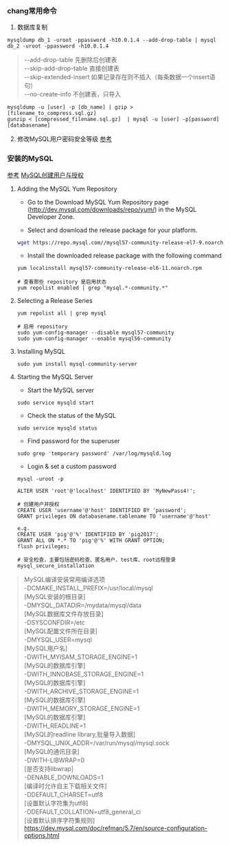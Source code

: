 ### chang常用命令

1.	数据库复制

```shell
mysqldump db_1 -uroot -ppassword -h10.0.1.4 --add-drop-table | mysql db_2 -uroot -ppassword -h10.0.1.4
```
> --add-drop-table 先删除后创建表    
> --skip-add-drop-table 直接创建表    
> --skip-extended-insert 如果记录存在则不插入（每条数据一个insert语句）  
> --no-create-info 不创建表，只导入   

```
mysqldump -u [user] -p [db_name] | gzip > [filename_to_compress.sql.gz]
gunzip < [compressed_filename.sql.gz]  | mysql -u [user] -p[password] [databasename]
```

2. 修改MySQL用户密码安全等级
[参考](http://www.cnblogs.com/ivictor/p/5142809.html)

### 安装的MySQL

[参考](https://dev.mysql.com/doc/refman/5.7/en/linux-installation-yum-repo.html) [MySQL创建用户与授权](http://www.jianshu.com/p/d7b9c468f20d)

1. Adding the MySQL Yum Repository

    * Go to the Download MySQL Yum Repository page (http://dev.mysql.com/downloads/repo/yum/) in the MySQL Developer Zone.

    * Select and download the release package for your platform.
    ``` bash
    wget https://repo.mysql.com//mysql57-community-release-el7-9.noarch.rpm
    ```

    * Install the downloaded release package with the following command
    ``` bash
    yum localinstall mysql57-community-release-el6-11.noarch.rpm
    ```

    ```
    # 查看那些 repository 是启用状态
    yum repolist enabled | grep "mysql.*-community.*"
    ```

2. Selecting a Release Series

    ```
    yum repolist all | grep mysql
    ```

    ```
    # 启用 repository
    sudo yum-config-manager --disable mysql57-community
    sudo yum-config-manager --enable mysql56-community
    ```

3. Installing MySQL

    ```
    sudo yum install mysql-community-server
    ```

4. Starting the MySQL Server

    * Start the MySQL server
    ```
    sudo service mysqld start
    ```

    * Check the status of the MySQL
    ```
    sudo service mysqld status
    ```

    * Find password for the superuser
    ```
    sudo grep 'temporary password' /var/log/mysqld.log
    ```

    * Login & set a custom password
    ```
    mysql -uroot -p
    ```

    ```
    ALTER USER 'root'@'localhost' IDENTIFIED BY 'MyNewPass4!';
    ```

    ```
    # 创建用户并授权
    CREATE USER 'username'@'host' IDENTIFIED BY 'password';
    GRANT privileges ON databasename.tablename TO 'username'@'host'

    e.g.
    CREATE USER 'pig'@'%' IDENTIFIED BY 'pig2017';
    GRANT ALL ON *.* TO 'pig'@'%' WITH GRANT OPTION;
    flush privileges;   
    ```

    ```
    # 安全检查，主要包括密码检查、匿名用户、test库、root远程登录
    mysql_secure_installation
    ```

> MySQL编译安装常用编译选项    
-DCMAKE_INSTALL_PREFIX=/usr/local/mysql　　　　　　　　　　　　[MySQL安装的根目录]    
-DMYSQL_DATADIR=/mydata/mysql/data　　　　　　　　　　　　　　　[MySQL数据库文件存放目录]    
-DSYSCONFDIR=/etc　　　　　　　　　　　　　　　　　　　　　　　　[MySQL配置文件所在目录]    
-DMYSQL_USER=mysql　　　　　　　　　　　　　　　　　　　　　　　[MySQL用户名]          
-DWITH_MYISAM_STORAGE_ENGINE=1　　　　　　　　　　　　　　　　　[MySQL的数据库引擎]    
-DWITH_INNOBASE_STORAGE_ENGINE=1　　　　　　　　　　　　　　　　[MySQL的数据库引擎]    
-DWITH_ARCHIVE_STORAGE_ENGINE=1　　　　　　　　　　　　　　　　[MySQL的数据库引擎]    
-DWITH_MEMORY_STORAGE_ENGINE=1　　　　　　　　　　　　　　　　　[MySQL的数据库引擎]    
-DWITH_READLINE=1　　　　　　　　　　　　　　　　　　　　　　　　[MySQL的readline library,批量导入数据]    
-DMYSQL_UNIX_ADDR=/var/run/mysql/mysql.sock　　　　　　　　　　[MySQL的通讯目录]    
-DWITH-LIBWRAP=0　　　　　　　　　　　　　　　　　　　　　　　　　[是否支持libwrap]　    
-DENABLE_DOWNLOADS=1　　　　　　　　　　　　　　　　　　　　　　　[编译时允许自主下载相关文件]    
-DDEFAULT_CHARSET=utf8　　　　　　　　　　　　　　　　　　　　　　[设置默认字符集为utf8]    
-DDEFAULT_COLLATION=utf8_general_ci　　　　　　　　　　　　　　　[设置默认排序字符集规则]   
<https://dev.mysql.com/doc/refman/5.7/en/source-configuration-options.html>
